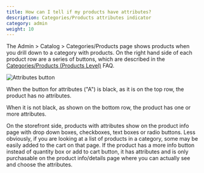 ```yaml
---
title: How can I tell if my products have attributes? 
description: Categories/Products attributes indicator 
category: admin
weight: 10
---
```


The Admin > Catalog > Categories/Products page shows products when you drill down to a category with products.  On the right hand side of each product row are a series of buttons, which are described in the [Categories/Products (Products Level)](/user/admin_pages/catalog/categories_products/) FAQ.

![Attributes button](/images/listing_attributes.png)

When the button for attributes ("A") is black, as it is on the top row, the product has no attributes. 

When it is not black, as shown on the bottom row, the product has one or more attributes. 

On the storefront side, products with attributes show on the product info page with drop down boxes, checkboxes, text boxes or radio buttons. Less obviously, if you are looking at a list of products in a category, some may be easily added to the cart on that page. If the product has a more info button instead of quantity box or add to cart button, it has attributes and is only purchasable on the product info/details page where you can actually see and choose the attributes.

